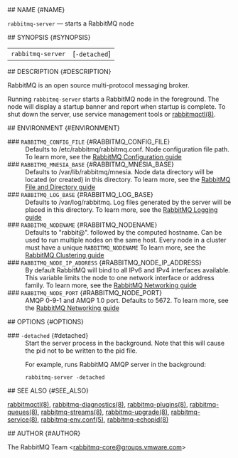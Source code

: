 <div class="manual-text">
  <section class="Sh">
## NAME {#NAME}
    <p class="Pp"><code class="Nm">rabbitmq-server</code> — <span class="Nd">starts a RabbitMQ node</span></p>
  </section>
  <section class="Sh">
## SYNOPSIS {#SYNOPSIS}
    <table class="Nm">
      <tr>
        <td><code class="Nm">rabbitmq-server</code></td>
        <td>[<code class="Fl">-detached</code>]</td>
      </tr>
    </table>
  </section>
  <section class="Sh">
## DESCRIPTION {#DESCRIPTION}
    <p class="Pp">RabbitMQ is an open source multi-protocol messaging broker.</p>
    <p class="Pp">Running <code class="Nm">rabbitmq-server</code> starts a RabbitMQ node in the foreground. The node will display a startup banner and report when startup is complete. To shut down the server, use service management tools or <a class="Xr" href="rabbitmqctl.8.html">rabbitmqctl(8)</a>.</p>
  </section>
  <section class="Sh">
## ENVIRONMENT {#ENVIRONMENT}
    <dl class="Bl-tag">
      <dt >
### <code class="Ev">RABBITMQ_CONFIG_FILE</code> {#RABBITMQ_CONFIG_FILE}
      </dt>
      <dd>
        Defaults to <span class="Pa">/etc/rabbitmq/rabbitmq.conf</span>. Node configuration file path. To learn more, see the <a class="Lk" href="https://www.rabbitmq.com/configure.html">RabbitMQ Configuration guide</a>
      </dd>
      <dt >
### <code class="Ev">RABBITMQ_MNESIA_BASE</code> {#RABBITMQ_MNESIA_BASE}
      </dt>
      <dd>
        Defaults to <span class="Pa">/var/lib/rabbitmq/mnesia</span>. Node data directory will be located (or created) in this directory. To learn more, see the <a class="Lk" href="https://www.rabbitmq.com/relocate.html">RabbitMQ File and Directory guide</a>
      </dd>
      <dt >
### <code class="Ev">RABBITMQ_LOG_BASE</code> {#RABBITMQ_LOG_BASE}
      </dt>
      <dd>
        Defaults to <span class="Pa">/var/log/rabbitmq</span>. Log files generated by the server will be placed in this directory. To learn more, see the <a class="Lk" href="https://www.rabbitmq.com/logging.html">RabbitMQ Logging guide</a>
      </dd>
      <dt >
### <code class="Ev">RABBITMQ_NODENAME</code> {#RABBITMQ_NODENAME}
      </dt>
      <dd>
        Defaults to "rabbit@". followed by the computed hostname. Can be used to run multiple nodes on the same host. Every node in a cluster must have a unique <code class="Ev">RABBITMQ_NODENAME</code> To learn more, see the <a class="Lk" href="https://www.rabbitmq.com/clustering.html">RabbitMQ Clustering guide</a>
      </dd>
      <dt >
### <code class="Ev">RABBITMQ_NODE_IP_ADDRESS</code> {#RABBITMQ_NODE_IP_ADDRESS}
      </dt>
      <dd>
        By default RabbitMQ will bind to all IPv6 and IPv4 interfaces available. This variable limits the node to one network interface or address family. To learn more, see the <a class="Lk" href="https://www.rabbitmq.com/networking.html">RabbitMQ Networking guide</a>
      </dd>
      <dt >
### <code class="Ev">RABBITMQ_NODE_PORT</code> {#RABBITMQ_NODE_PORT}
      </dt>
      <dd>
        AMQP 0-9-1 and AMQP 1.0 port. Defaults to 5672. To learn more, see the <a class="Lk" href="https://www.rabbitmq.com/networking.html">RabbitMQ Networking guide</a>
      </dd>
    </dl>
  </section>
  <section class="Sh">
## OPTIONS {#OPTIONS}
    <dl class="Bl-tag">
      <dt >
### <code class="Fl">-detached</code> {#detached}
      </dt>
      <dd>
        Start the server process in the background. Note that this will cause the pid not to be written to the pid file.
        <p class="Pp">For example, runs RabbitMQ AMQP server in the background:</p>
        <p class="Pp"></p>
        <div class="Bd Bd-indent lang-bash">
          <code class="Li">rabbitmq-server -detached</code>
        </div>
      </dd>
    </dl>
  </section>
  <section class="Sh">
## SEE ALSO {#SEE_ALSO}
    <p class="Pp"><a class="Xr" href="rabbitmqctl.8.html">rabbitmqctl(8)</a>, <a class="Xr" href="rabbitmq-diagnostics.8.html">rabbitmq-diagnostics(8)</a>, <a class="Xr" href="rabbitmq-plugins.8.html">rabbitmq-plugins(8)</a>, <a class="Xr" href="rabbitmq-queues.8.html">rabbitmq-queues(8)</a>, <a class="Xr" href="rabbitmq-streams.8.html">rabbitmq-streams(8)</a>, <a class="Xr" href="rabbitmq-upgrade.8.html">rabbitmq-upgrade(8)</a>, <a class="Xr" href="rabbitmq-service.8.html">rabbitmq-service(8)</a>, <a class="Xr" href="rabbitmq-env.conf.5.html">rabbitmq-env.conf(5)</a>, <a class="Xr" href="rabbitmq-echopid.8.html">rabbitmq-echopid(8)</a></p>
  </section>
  <section class="Sh">
## AUTHOR {#AUTHOR}
    <p class="Pp"><span class="An">The RabbitMQ Team</span> &lt;<a class="Mt" href="mailto:rabbitmq-core@groups.vmware.com">rabbitmq-core@groups.vmware.com</a>&gt;</p>
  </section>
</div>
